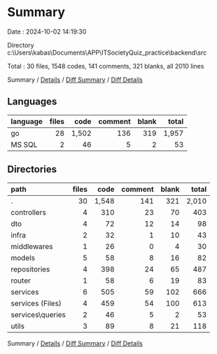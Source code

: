 # Summary

Date : 2024-10-02 14:19:30

Directory c:\\Users\\kabas\\Documents\\APP\\ITSocietyQuiz_practice\\backend\\src

Total : 30 files,  1548 codes, 141 comments, 321 blanks, all 2010 lines

Summary / [Details](details.md) / [Diff Summary](diff.md) / [Diff Details](diff-details.md)

## Languages
| language | files | code | comment | blank | total |
| :--- | ---: | ---: | ---: | ---: | ---: |
| go | 28 | 1,502 | 136 | 319 | 1,957 |
| MS SQL | 2 | 46 | 5 | 2 | 53 |

## Directories
| path | files | code | comment | blank | total |
| :--- | ---: | ---: | ---: | ---: | ---: |
| . | 30 | 1,548 | 141 | 321 | 2,010 |
| controllers | 4 | 310 | 23 | 70 | 403 |
| dto | 4 | 72 | 12 | 14 | 98 |
| infra | 2 | 32 | 1 | 10 | 43 |
| middlewares | 1 | 26 | 0 | 4 | 30 |
| models | 5 | 58 | 8 | 16 | 82 |
| repositories | 4 | 398 | 24 | 65 | 487 |
| router | 1 | 58 | 6 | 19 | 83 |
| services | 6 | 505 | 59 | 102 | 666 |
| services (Files) | 4 | 459 | 54 | 100 | 613 |
| services\\queries | 2 | 46 | 5 | 2 | 53 |
| utils | 3 | 89 | 8 | 21 | 118 |

Summary / [Details](details.md) / [Diff Summary](diff.md) / [Diff Details](diff-details.md)